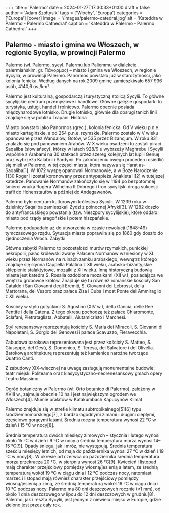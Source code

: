 +++
title = 'Palermo'
date = 2024-01-27T17:30:33+01:00
draft = false
author = 'Adam Szołtysik'
tags = ['Włochy', 'Europa']
categories = ['Europa']
[cover]
    image = '/images/palermo-catedral.jpg'
    alt = 'Kateddra w Palermo - Palermo Cathedral'
    caption = 'Kateddra w Palermo - Palermo Cathedral'
+++

## Palermo - miasto i gmina we Włoszech, w regionie Sycylia, w prowincji Palermo

Palermo (wł. Palermo, sycyl. Palermu lub Paliemmu w dialekcie palermiańskim, gr. Πάνορμος) – miasto i gmina we Włoszech, w regionie Sycylia, w prowincji Palermo. Panormos powstało już w starożytności, jako kolonia fenicka. Według danych na rok 2009 gminę zamieszkiwało 657 936 osób, 4140,6 os./km².

Palermo jest kulturalną, gospodarczą i turystyczną stolicą Sycylii. To główne sycylijskie centrum przemysłowe i handlowe. Główne gałęzie gospodarki to turystyka, usługi, handel i rolnictwo. Palermo obecnie posiada międzynarodowe lotnisko. Drugie lotnisko, głównie dla obsługi tanich linii znajduje się w pobliżu Trapani.
Historia

Miasto powstało jako Panormos (grec.), kolonia fenicka. Od V wieku p.n.e. miasto kartagińskie, a od 254 p.n.e. rzymskie. Palermo zostało w V wieku opanowane przez Wandalów, Gotów, w 535 przez Bizancjum. W roku 831 znalazło się pod panowaniem Arabów. W X wieku osadzeni tu zostali piraci Saqaliba (słowiańscy), którzy w latach 928/9 u wybrzeży Maghrebu i Sycylii wspólnie z Arabami na 30 statkach przez szereg kolejnych lat łupili Genuę oraz wybrzeża Kalabrii i Sardynii. Po zakończeniu owego procederu osiedlić się mieli w Palermo, w tej części miasta, która nazywa się Harat as-Saqaliba[1]. W 1072 wyspę opanowali Normanowie, a w Boże Narodzenie 1130 Roger II został koronowany przez antypapieża Anakleta II[2] w tutejszej katedrze. Panowanie Normanów zakończyło się w 1194 po bezpotomnej śmierci wnuka Rogera Wilhelma II Dobrego i tron sycylijski drogą sukcesji trafił do Hohenstaufów a później do Andegawenów.

Palermo było centrum kulturowym królestwa Sycylii. W 1239 roku w dzielnicy Saqaliba zamieszkali Żydzi z północnej Afryki[3]. W 1282 doszło do antyfrancuskiego powstania (tzw. Nieszpory sycylijskie), które oddało miasto pod rządy aragońskie i potem hiszpańskie.

Palermo podupadało aż do utworzenia w czasie rewolucji (1848-49) tymczasowego rządu. Sytuacja miasta poprawiła się po 1860 gdy doszło do zjednoczenia Włoch.
Zabytki

Główne zabytki Palermo to pozostałości murów rzymskich, punickiej nekropolii, pałac królewski zwany Pałacem Normanów wzniesiony w XI wieku przez Normanów na ruinach zamku arabskiego, wewnątrz którego znajduje się słynna Cappella Palatina z XII wieku, arabsko-bizantyjskie sklepienie stalaktytowe, mozaiki z XII wieku. Inną historyczną budowlą miasta jest katedra S. Rosalia ozdobiona mozaikami (XII w.), posiadająca we wnętrzu grobowce królów. Znajduje się tu również romańskie kościoły San Cataldo i San Giovanni degli Eremiti, S. Giovanni dei Lebrossi, della Martorana, del Vespro oraz pałace Zisa i Cuba i most Ponte dell’Ammiraglio z XII wieku.

Kościoły w stylu gotyckim: S. Agostino (XIV w.), della Gancia, delle Ree Pentife i della Catena. Z tego okresu pochodzą też pałace Chiaromonte, Sclafani, Pietratagliata, Abbatelli, Aiutamicristo i Marchesi.

Styl renesansowy reprezentują kościoły S. Maria dei Miracoli, S. Giovanni di Napoletani, S. Gorgio dei Genovesi i pałace Scavuzzo, Fieravecchia.

Zabudowa barokowa reprezentowana jest przez kościoły S. Matteo, S. Giuseppe, del Gesù, S. Domenico, S. Teresa, del Salvatore i del Olivella. Barokową architekturę reprezentują też kamienice narożne tworzące Quattro Canti.

Z zabudowy XIX-wiecznej na uwagę zasługują monumentalne budowle: teatr miejski Politeama oraz klasycystyczno-neorenesansowy gmach opery Teatro Massimo.

Ogród botaniczny w Palermo (wł. Orto botanico di Palermo), założony w XVIII w., zajmuje obecnie 10 ha i jest największym ogrodem we Włoszech[4].
Mumie prałatów w Katakumbach Kapucynów
Klimat

Palermo znajduje się w strefie klimatu subtropikalnego[5][6] typu śródziemnomorskiego[7], z bardzo łagodnymi zimami i długimi ciepłymi, częściowo gorącymi latami. Średnia roczna temperatura wynosi 22 °C w dzień i 15 °C w nocy[8].

Średnia temperatura dwóch miesięcy zimowych – stycznia i lutego wynosi około 15 °C w dzień i 9 °C w nocy a średnia temperatura morza wynosi 14–15 °C[9]. Opady śniegu, jak i mróz, nie występują. Średnia temperatura sześciu miesięcy letnich, od maja do października wynosi 27 °C w dzień i 19 °C w nocy[8]. W okresie od czerwca do października średnia temperatura morza przekracza 20 °C, w sierpniu wynosi 26 °C[9]. Kwiecień i listopad mają charakter przejściowy pomiędzy wiosną/jesienią a latem, ze średnią temperaturą wokół 19 °C w ciągu dnia i 12 °C podczas nocy, natomiast marzec i listopad mają również charakter przejściowy pomiędzy wiosną/jesienią a zimą, ze średnią temperaturą wokół 16 °C w ciągu dnia i 10 °C podczas nocy. Palermo ma 80 dni deszczowych rocznie (≥1 mm), od około 1 dnia deszczowego w lipcu do 12 dni deszczowych w grudniu[8]. Palermo, jak i reszta Sycylii, jest jednym z niewielu miejsc w Europie, gdzie zielono jest przez cały rok. 